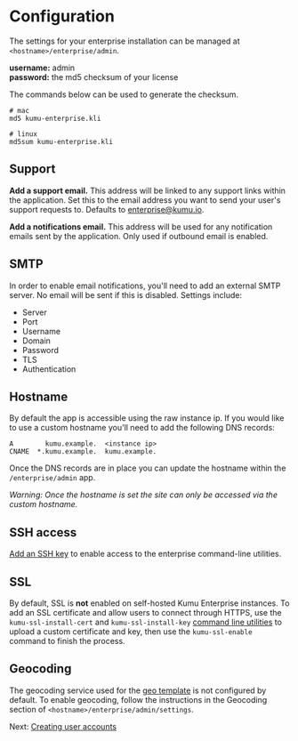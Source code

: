 # Configuration

The settings for your enterprise installation can be managed at
`<hostname>/enterprise/admin`.

<p>
  <strong>username:</strong> admin<br>
  <strong>password:</strong> the md5 checksum of your license
</p>

The commands below can be used to generate the checksum.

```
# mac
md5 kumu-enterprise.kli

# linux
md5sum kumu-enterprise.kli
```

## Support

**Add a support email.** This address will be linked to any support links within the application. Set this to the email address you want to send your user's support requests to. Defaults to enterprise@kumu.io.

**Add a notifications email.** This address will be used for any notification emails sent by the application. Only used if outbound email is enabled.

## SMTP

In order to enable email notifications, you'll need to add an external SMTP server. No email will be sent if this is disabled. Settings include:

* Server
* Port
* Username
* Domain
* Password
* TLS
* Authentication

## Hostname

By default the app is accessible using the raw instance ip. If you would like to use a custom hostname you'll need to add the following DNS records:

```
A        kumu.example.  <instance ip>
CNAME  *.kumu.example.  kumu.example.
```

Once the DNS records are in place you can update the hostname within the `/enterprise/admin` app.

_Warning: Once the hostname is set the site can only be accessed via the custom hostname._

## SSH access

[Add an SSH key][ssh] to enable access to the enterprise command-line utilities.

## SSL

By default, SSL is **not** enabled on self-hosted Kumu Enterprise instances. To add an SSL certificate and allow users to connect through HTTPS, use the `kumu-ssl-install-cert` and `kumu-ssl-install-key` [command line utilities](/enterprise/command-line-utilities.html) to upload a custom certificate and key, then use the `kumu-ssl-enable` command to finish the process.


## Geocoding

The geocoding service used for the [geo template](/guides/templates/geo.html) is not configured by default. To enable geocoding, follow the instructions in the Geocoding section of `<hostname>/enterprise/admin/settings`.



<footer class="page-footer">
  <div class="next">Next: <a href="creating-user-accounts.md">Creating user accounts</a></div>
</footer>


[ssh]: ssh-access.md
